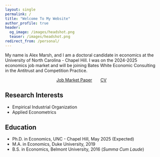 ```yaml
---
layout: single
permalink: /
title: "Welcome To My Website"
author_profile: true
header:
  og_image: /images/headshot.png
  teaser: /images/headshot.png
redirect_from: /personal/
---
```


My name is Alex Marsh, and I am a doctoral candidate in economics at the University of North Carolina - Chapel Hill. I was on the 2024-2025 economics job market and will be joining Bates White Economic Consulting in the Antitrust and Competition Practice.  

<center> <a href="https://alexmarsh.io/files/AlexMarshJMP.pdf" class="btn btn--primary btn--large">Job Market Paper</a> &nbsp; &nbsp; &nbsp; <a href="https://alexmarsh.io/cv/" class="btn btn--primary btn--large">CV</a></center>

## Research Interests
- Empirical Industrial Organization
- Applied Econometrics

## Education
- Ph.D. in Economics, UNC - Chapel Hill, May 2025 (Expected)
- M.A. in Economics, Duke University, 2019
- B.S. in Economics, Belmont University, 2016 (*Summa Cum Laude*)